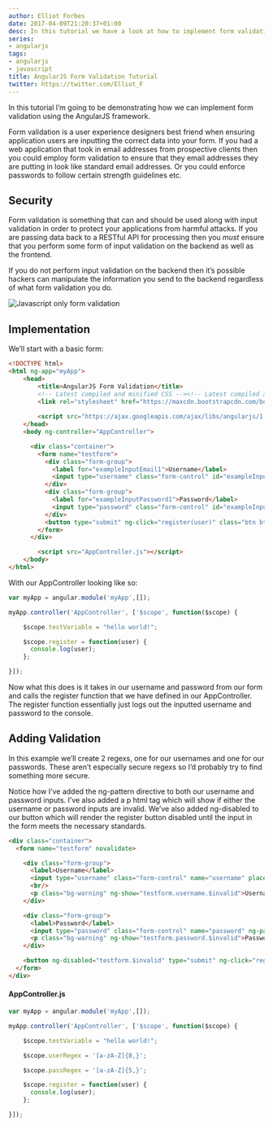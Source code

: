 ```yaml
---
author: Elliot Forbes
date: 2017-04-09T21:20:37+01:00
desc: In this tutorial we have a look at how to implement form validation using angularjs
series:
- angularjs
tags:
- angularjs
- javascript
title: AngularJS Form Validation Tutorial
twitter: https://twitter.com/Elliot_F
---
```


In this tutorial I’m going to be demonstrating how we can implement form validation using the AngularJS framework. 

Form validation is a user experience designers best friend when ensuring application users are inputting the correct data into your form. If you had a web application that took in email addresses from prospective clients then you could employ form validation to ensure that they email addresses they are putting in look like standard email addresses. Or you could enforce passwords to follow certain strength guidelines etc.

## Security

Form validation is something that can and should be used along with input validation in order to protect your applications from harmful attacks. If you are passing data back to a RESTful API for processing then you *must* ensure that you perform some form of input validation on the backend as well as the frontend. 

If you do not perform input validation on the backend then it’s possible hackers can manipulate the information you send to the backend regardless of what form validation you do.

![Javascript only form validation](http://i.imgur.com/GluNcro.jpg)

## Implementation

We’ll start with a basic form:

```html
<!DOCTYPE html>
<html ng-app="myApp">
    <head>
        <title>AngularJS Form Validation</title>
        <!-- Latest compiled and minified CSS --><!-- Latest compiled and minified CSS -->
        <link rel="stylesheet" href="https://maxcdn.bootstrapcdn.com/bootstrap/3.3.7/css/bootstrap.min.css" integrity="sha384-BVYiiSIFeK1dGmJRAkycuHAHRg32OmUcww7on3RYdg4Va+PmSTsz/K68vbdEjh4u" crossorigin="anonymous">
        
        <script src="https://ajax.googleapis.com/ajax/libs/angularjs/1.4.5/angular.min.js"></script>
    </head>
    <body ng-controller="AppController">

      <div class="container">
        <form name="testform">
          <div class="form-group">
            <label for="exampleInputEmail1">Username</label>
            <input type="username" class="form-control" id="exampleInputEmail1" placeholder="Email" ng-model="user.name">
          </div>
          <div class="form-group">
            <label for="exampleInputPassword1">Password</label>
            <input type="password" class="form-control" id="exampleInputPassword1" placeholder="Password" ng-model="user.pass">
          </div>
          <button type="submit" ng-click="register(user)" class="btn btn-default">Register</button>
        </form>
      </div>

        <script src="AppController.js"></script>
    </body>
</html>
```

With our AppController looking like so:

```js
var myApp = angular.module('myApp',[]);

myApp.controller('AppController', ['$scope', function($scope) {

    $scope.testVariable = "hello world!";

    $scope.register = function(user) {
      console.log(user);
    };

}]);
```

Now what this does is it takes in our username and password from our form and calls the register function that we have defined in our AppController. The register function essentially just logs out the inputted username and password to the console.

## Adding Validation

In this example we’ll create 2 regexs, one for our usernames and one for our passwords. These aren’t especially secure regexs so I’d probably try to find something more secure.

Notice how I’ve added the ng-pattern directive to both our username and password inputs. I’ve also added a p html tag which will show if either the username or password inputs are invalid.
We’ve also added ng-disabled to our button which will render the register button disabled until the input in the form meets the necessary standards.

```html
<div class="container">
  <form name="testform" novalidate>

    <div class="form-group">
      <label>Username</label>
      <input type="username" class="form-control" name="username" placeholder="Email" ng-pattern="userRegex" ng-model="user.name">
      <br/>
      <p class="bg-warning" ng-show="testform.username.$invalid">Username needs to be at least 8 characters long</p>
    </div>

    <div class="form-group">
      <label>Password</label>
      <input type="password" class="form-control" name="password" ng-pattern="passRegex" placeholder="Password" ng-model="user.pass">
      <p class="bg-warning" ng-show="testform.password.$invalid">Password needs to be at least 5 characters long</p>
    </div>

    <button ng-disabled="testform.$invalid" type="submit" ng-click="register(user)" class="btn btn-default">Register</button>
  </form>
</div>
```

#### AppController.js

```js
var myApp = angular.module('myApp',[]);

myApp.controller('AppController', ['$scope', function($scope) {

    $scope.testVariable = "hello world!";

    $scope.userRegex = '[a-zA-Z]{8,}';

    $scope.passRegex = '[a-zA-Z]{5,}';

    $scope.register = function(user) {
      console.log(user);
    };

}]);
```
